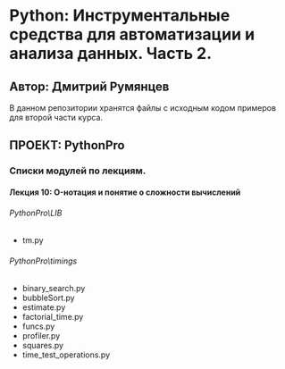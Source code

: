 # Python: Инструментальные средства для автоматизации и анализа данных. Часть 2.
## Автор: Дмитрий Румянцев 
В данном репозитории хранятся файлы с исходным кодом примеров для второй части курса.
## ПРОЕКТ: PythonPro
### Списки модулей по лекциям.
#### Лекция 10: O-нотация и понятие о сложности вычислений
###### PythonPro\LIB
* tm.py
###### PythonPro\timings
* binary_search.py
* bubbleSort.py
* estimate.py
* factorial_time.py
* funcs.py
* profiler.py
* squares.py
* time_test_operations.py

